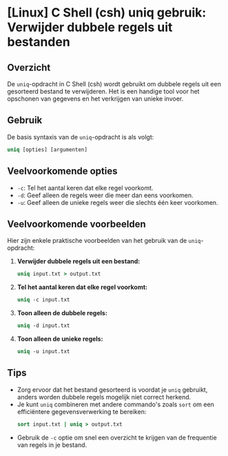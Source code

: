 # [Linux] C Shell (csh) uniq gebruik: Verwijder dubbele regels uit bestanden

## Overzicht
De `uniq`-opdracht in C Shell (csh) wordt gebruikt om dubbele regels uit een gesorteerd bestand te verwijderen. Het is een handige tool voor het opschonen van gegevens en het verkrijgen van unieke invoer.

## Gebruik
De basis syntaxis van de `uniq`-opdracht is als volgt:

```csh
uniq [opties] [argumenten]
```

## Veelvoorkomende opties
- `-c`: Tel het aantal keren dat elke regel voorkomt.
- `-d`: Geef alleen de regels weer die meer dan eens voorkomen.
- `-u`: Geef alleen de unieke regels weer die slechts één keer voorkomen.

## Veelvoorkomende voorbeelden
Hier zijn enkele praktische voorbeelden van het gebruik van de `uniq`-opdracht:

1. **Verwijder dubbele regels uit een bestand:**
   ```csh
   uniq input.txt > output.txt
   ```

2. **Tel het aantal keren dat elke regel voorkomt:**
   ```csh
   uniq -c input.txt
   ```

3. **Toon alleen de dubbele regels:**
   ```csh
   uniq -d input.txt
   ```

4. **Toon alleen de unieke regels:**
   ```csh
   uniq -u input.txt
   ```

## Tips
- Zorg ervoor dat het bestand gesorteerd is voordat je `uniq` gebruikt, anders worden dubbele regels mogelijk niet correct herkend.
- Je kunt `uniq` combineren met andere commando's zoals `sort` om een efficiëntere gegevensverwerking te bereiken:
  ```csh
  sort input.txt | uniq > output.txt
  ```
- Gebruik de `-c` optie om snel een overzicht te krijgen van de frequentie van regels in je bestand.